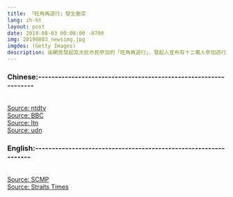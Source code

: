 ```yaml
---
title: 「旺角再遊行」發生衝突
lang: zh-ht
layout: post
date: 2019-08-03 00:00:00 -0700
img: 20190803_newsimg.jpg
imgdes: (Getty Images)
description: 由網民發起及大批市民參加的「旺角再遊行」，發起人宣布有十二萬人參加遊行。遊行隊伍中途分成兩支，主線按警方批准路線行進。中途一批示威者向尖沙咀前進，晚間警民又發生衝突，防暴警察向示威者發射多枚催淚彈清場。
---
```



### Chinese:----------------------------------------------------------------
<br>[Source: ntdtv](https://www.ntdtv.com/b5/2019/08/02/a102636292.html)
<br>[Source: BBC](https://www.bbc.com/zhongwen/trad/chinese-news-49219057)
<br>[Source: ltn](https://news.ltn.com.tw/news/world/breakingnews/2873433)
<br>[Source: udn](https://udn.com/news/story/7331/3967824)

### English:----------------------------------------------------------------
<br>[Source: SCMP](https://www.scmp.com/news/hong-kong/politics/article/3021301/mong-kok-march-kicks-warnings-zero-tolerance-violence-pro)
<br>[Source: Straits Times](https://www.straitstimes.com/asia/east-asia/hong-kong-protests-planned-rally-in-mongkok-gets-green-light-more-marches-ahead)